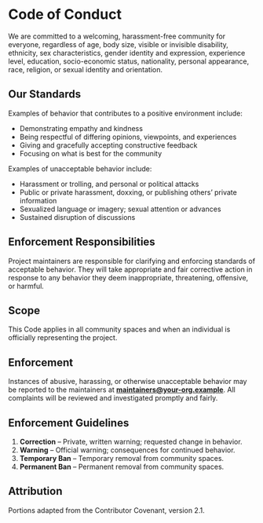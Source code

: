 # Code of Conduct

We are committed to a welcoming, harassment-free community for everyone, regardless of age, body size, visible or invisible disability, ethnicity, sex characteristics, gender identity and expression, experience level, education, socio-economic status, nationality, personal appearance, race, religion, or sexual identity and orientation.

## Our Standards
Examples of behavior that contributes to a positive environment include:
- Demonstrating empathy and kindness
- Being respectful of differing opinions, viewpoints, and experiences
- Giving and gracefully accepting constructive feedback
- Focusing on what is best for the community

Examples of unacceptable behavior include:
- Harassment or trolling, and personal or political attacks
- Public or private harassment, doxxing, or publishing others’ private information
- Sexualized language or imagery; sexual attention or advances
- Sustained disruption of discussions

## Enforcement Responsibilities
Project maintainers are responsible for clarifying and enforcing standards of acceptable behavior. They will take appropriate and fair corrective action in response to any behavior they deem inappropriate, threatening, offensive, or harmful.

## Scope
This Code applies in all community spaces and when an individual is officially representing the project.

## Enforcement
Instances of abusive, harassing, or otherwise unacceptable behavior may be reported to the maintainers at **maintainers@your-org.example**. All complaints will be reviewed and investigated promptly and fairly.

## Enforcement Guidelines
1. **Correction** – Private, written warning; requested change in behavior.
2. **Warning** – Official warning; consequences for continued behavior.
3. **Temporary Ban** – Temporary removal from community spaces.
4. **Permanent Ban** – Permanent removal from community spaces.

## Attribution
Portions adapted from the Contributor Covenant, version 2.1.
